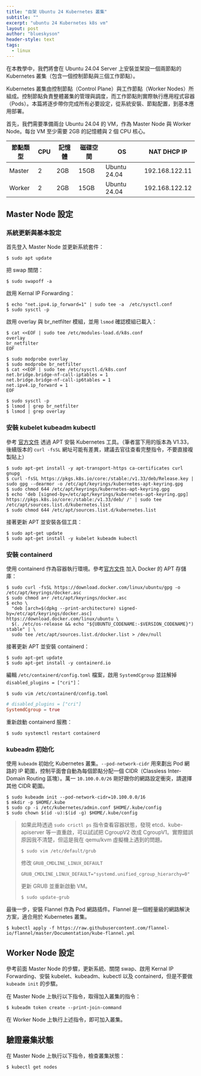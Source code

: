 ```yaml
---
title: "自架 Ubuntu 24 Kubernetes 叢集"
subtitle: ""
excerpt: "ubuntu 24 Kubernetes k8s vm"
layout: post
author: "blueskyson"
header-style: text
tags:
  - linux
---
```


在本教學中，我們將會在 Ubuntu 24.04 Server 上安裝並架設一個兩節點的 Kubernetes 叢集（包含一個控制節點與三個工作節點）。

Kubernetes 叢集由控制節點（Control Plane）與工作節點（Worker Nodes）所組成。控制節點負責整體叢集的管理與調度，而工作節點則實際執行應用程式容器（Pods）。本篇將逐步帶你完成所有必要設定，從系統安裝、節點配置，到基本應用部署。

首先，我們需要準備兩台 Ubuntu 24.04 的 VM，作為 Master Node 與 Worker Node。每台 VM 至少需要 2GB 的記憶體與 2 個 CPU 核心。

| 節點類型 | CPU | 記憶體 | 磁碟空間 | OS | NAT DHCP IP |
| -------- | --- | ------ | -------- | -- | -------- |
| Master | 2   | 2GB    | 15GB     | Ubuntu 24.04 | 192.168.122.11 |
| Worker | 2   | 2GB    | 15GB     | Ubuntu 24.04 | 192.168.122.12 |

## Master Node 設定

### 系統更新與基本設定

首先登入 Master Node 並更新系統套件：

```non
$ sudo apt update
```

把 swap 關閉：

```non
$ sudo swapoff -a
```

啟用 Kernal IP Forwarding：

```non
$ echo "net.ipv4.ip_forward=1" | sudo tee -a  /etc/sysctl.conf
$ sudo sysctl -p
```

啟用 overlay 與 br_netfilter 模組，並用 `lsmod` 確認模組已載入：

```non
$ cat <<EOF | sudo tee /etc/modules-load.d/k8s.conf
overlay
br_netfilter
EOF

$ sudo modprobe overlay
$ sudo modprobe br_netfilter
$ cat <<EOF | sudo tee /etc/sysctl.d/k8s.conf 
net.bridge.bridge-nf-call-iptables = 1 
net.bridge.bridge-nf-call-ip6tables = 1 
net.ipv4.ip_forward = 1 
EOF

$ sudo sysctl -p
$ lsmod | grep br_netfilter 
$ lsmod | grep overlay
```

### 安裝 kubelet kubeadm kubectl

參考 [官方文件](https://kubernetes.io/docs/setup/production-environment/tools/kubeadm/install-kubeadm/) 透過 APT 安裝 Kubernetes 工具。（筆者當下用的版本為 V1.33，後續版本的 `curl -fsSL` 網址可能有差異，建議去官往查看完整指令，不要直接複製貼上）

```non
$ sudo apt-get install -y apt-transport-https ca-certificates curl gnupg
$ curl -fsSL https://pkgs.k8s.io/core:/stable:/v1.33/deb/Release.key | sudo gpg --dearmor -o /etc/apt/keyrings/kubernetes-apt-keyring.gpg
$ sudo chmod 644 /etc/apt/keyrings/kubernetes-apt-keyring.gpg
$ echo 'deb [signed-by=/etc/apt/keyrings/kubernetes-apt-keyring.gpg] https://pkgs.k8s.io/core:/stable:/v1.33/deb/ /' | sudo tee /etc/apt/sources.list.d/kubernetes.list
$ sudo chmod 644 /etc/apt/sources.list.d/kubernetes.list
```

接著更新 APT 並安裝各個工具：

```non
$ sudo apt-get update
$ sudo apt-get install -y kubelet kubeadm kubectl
```

### 安裝 containerd

使用 containerd 作為容器執行環境。參考[官方文件](https://docs.docker.com/engine/install/ubuntu/) 加入 Docker 的 APT 存儲庫：

```non
$ sudo curl -fsSL https://download.docker.com/linux/ubuntu/gpg -o /etc/apt/keyrings/docker.asc
$ sudo chmod a+r /etc/apt/keyrings/docker.asc
$ echo \
  "deb [arch=$(dpkg --print-architecture) signed-by=/etc/apt/keyrings/docker.asc] https://download.docker.com/linux/ubuntu \
  $(. /etc/os-release && echo "${UBUNTU_CODENAME:-$VERSION_CODENAME}") stable" | \
  sudo tee /etc/apt/sources.list.d/docker.list > /dev/null
```

接著更新 APT 並安裝 containerd：

```non
$ sudo apt-get update
$ sudo apt-get install -y containerd.io
```

編輯 `/etc/containerd/config.toml` 檔案，啟用 `SystemdCgroup` 並註解掉 `disabled_plugins = ["cri"]`：

```non
$ sudo vim /etc/containerd/config.toml
```

```toml
# disabled_plugins = ["cri"]
SystemdCgroup = true
```

重新啟動 containerd 服務：

```non
$ sudo systemctl restart containerd
```

### kubeadm 初始化

使用 `kubeadm` 初始化 Kubernetes 叢集。`--pod-network-cidr` 用來劃出 Pod 網路的 IP 範圍，控制平面會自動為每個節點分配一個 CIDR（Classless Inter-Domain Routing 區塊）。萬一 `10.100.0.0/26` 剛好跟你的網路設定衝突，請選擇其他 CIDR 範圍。 

```non
$ sudo kubeadm init --pod-network-cidr=10.100.0.0/16
$ mkdir -p $HOME/.kube
$ sudo cp -i /etc/kubernetes/admin.conf $HOME/.kube/config
$ sudo chown $(id -u):$(id -g) $HOME/.kube/config
```

> 如果此時透過 `sudo crictl ps` 指令查看容器狀態，發現 etcd、kube-apiserver 等一直重啟，可以試試把 CgroupV2 改成 CgroupV1。實際錯誤原因我不清楚，但這是我在 qemu/kvm 虛擬機上遇到的問題。
> 
> ```non
> $ sudo vim /etc/default/grub
> ```
>
> 修改 `GRUB_CMDLINE_LINUX_DEFAULT`
>
> ```
> GRUB_CMDLINE_LINUX_DEFAULT="systemd.unified_cgroup_hierarchy=0"
> ```
>
> 更新 GRUB 並重新啟動 VM。
> 
> ```non
> $ sudo update-grub
> ```

最後一步，安裝 Flannel 作為 Pod 網路插件。Flannel 是一個輕量級的網路解決方案，適合用於 Kubernetes 叢集。

```non
$ kubectl apply -f https://raw.githubusercontent.com/flannel-io/flannel/master/Documentation/kube-flannel.yml
```

## Worker Node 設定

參考前面 Master Node 的步驟，更新系統、關閉 swap、啟用 Kernal IP Forwarding、安裝 kubelet、kubeadm、kubectl 以及 containerd，但是不要做 `kubeadm init` 的步驟。

在 Master Node 上執行以下指令，取得加入叢集的指令：

```non
$ kubeadm token create --print-join-command
```

在 Worker Node 上執行上述指令，即可加入叢集。

## 驗證叢集狀態

在 Master Node 上執行以下指令，檢查叢集狀態：

```non
$ kubectl get nodes
```